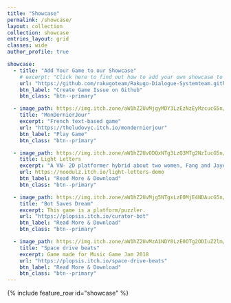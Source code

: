 ```yaml
---
title: "Showcase"
permalink: /showcase/
layout: collection
collection: showcase
entries_layout: grid
classes: wide
author_profile: true

showcase:
  - title: "Add Your Game to our Showcase"
    # excerpt: "Click here to find out how to add your own showcase to this page."
    url: "https://github.com/rakugoteam/Rakugo-Dialogue-Systemteam.github.io/issues/new?assignees=Jeremi360&labels=showcase&template=showcase.md&title=Add+Game"
    btn_label: "Create Game Issue on Github"
    btn_class: "btn--primary"

  - image_path: https://img.itch.zone/aW1hZ2UvMjgyMDY3LzEzNzEyMzcucG5n/315x250%23c/0aC2Kn.png
    title: "MonDernierJour"
    excerpt: "French text-based game"
    url: "https://theludovyc.itch.io/mondernierjour"
    btn_label: "Play Game"
    btn_class: "btn--primary"

  - image_path: https://img.itch.zone/aW1hZ2UvODQxNTg3LzQ3MTg2NzIucG5n/original/IWLcUQ.png
    title: Light Letters
    excerpt: "A VN- 2D platformer hybrid about two women, Fang and Jayeon, who connect in a jazz bar and try to reach each other through a series of letters."
    url: https://noodulz.itch.io/light-letters-demo
    btn_label: "Read More & Download"
    btn_class: "btn--primary"

  - image_path: https://img.itch.zone/aW1hZ2UvMjg5NTgxLzE0MjE4NDAucG5n/original/eGv%2F75.png
    title: "Bot Saves Dream"
    excerpt: This game is a platform/puzzler.
    url: "https://plopsis.itch.io/curator-bot"
    btn_label: "Read More & Download"
    btn_class: "btn--primary"

  - image_path: https://img.itch.zone/aW1hZ2UvMzA1NDY0LzE0OTg2ODIuZ2lm/original/0uRv05.gif
    title: "Space drive beats"
    excerpt: Game made for Music Game Jam 2018
    url: "https://plopsis.itch.io/space-drive-beats"
    btn_label: "Read More & Download"
    btn_class: "btn--primary"
---
```


{% include feature_row id="showcase" %}